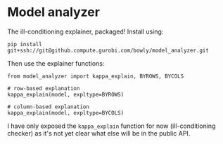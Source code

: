 # Model analyzer

The ill-conditioning explainer, packaged! Install using:

```
pip install git+ssh://git@github.compute.gurobi.com/bowly/model_analyzer.git
```

Then use the explainer functions:

```
from model_analyzer import kappa_explain, BYROWS, BYCOLS

# row-based explanation
kappa_explain(model, expltype=BYROWS)

# column-based explanation
kappa_explain(model, expltype=BYCOLS)
```

I have only exposed the `kappa_explain` function for now (ill-conditioning checker)
as it's not yet clear what else will be in the public API.
